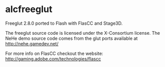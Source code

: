 alcfreeglut
===========

Freeglut 2.8.0 ported to Flash with FlasCC and Stage3D.

The freeglut source code is licensed under the X-Consortium license. The NeHe demo source code comes from the glut ports available at http://nehe.gamedev.net/

For more info on FlasCC checkout the website: http://gaming.adobe.com/technologies/flascc